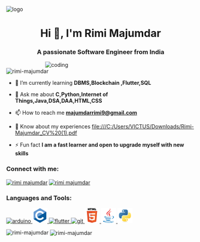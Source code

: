 ![logo](https://github.com/rimi-majumdar/RimiMajumdar/commit/03f93739bc382fe025676c53650f23f00c263e45.png)
<h1 align="center">Hi 👋, I'm Rimi Majumdar</h1>
<h3 align="center">A passionate Software Engineer from India</h3>

<img align = "right" alt="coding" width="400" src="https://camo.githubusercontent.com/b70081ec9c6d16a35bf18610619030bfc810cda3118051cf75ace93700e233c1/68747470733a2f2f63646e2e6472696262626c652e636f6d2f75736572732f313336343032392f73637265656e73686f74732f31363039333236382f6d656469612f36386538326137666234393034363134613930363664366235343063313462322e676966">

<p align="left"> <img src="https://komarev.com/ghpvc/?username=rimi-majumdar&label=Profile%20views&color=0e75b6&style=flat" alt="rimi-majumdar" /> </p>

- 🌱 I’m currently learning **DBMS,Blockchain ,Flutter,SQL**

- 💬 Ask me about **C,Python,Internet of Things,Java,DSA,DAA,HTML,CSS**

- 📫 How to reach me **majumdarrimi9@gmail.com**

- 📄 Know about my experiences [file:///C:/Users/VICTUS/Downloads/Rimi-Majumdar_CV%20(1).pdf](file:///C:/Users/VICTUS/Downloads/Rimi-Majumdar_CV%20(1).pdf)

- ⚡ Fun fact **I am a fast learner and open to upgrade myself with new skills**

<h3 align="left">Connect with me:</h3>
<p align="left">
<a href="https://linkedin.com/in/rimi majumdar" target="blank"><img align="center" src="https://raw.githubusercontent.com/rahuldkjain/github-profile-readme-generator/master/src/images/icons/Social/linked-in-alt.svg" alt="rimi majumdar" height="30" width="40" /></a>
<a href="https://instagram.com/rimi majumdar" target="blank"><img align="center" src="https://raw.githubusercontent.com/rahuldkjain/github-profile-readme-generator/master/src/images/icons/Social/instagram.svg" alt="rimi majumdar" height="30" width="40" /></a>
</p>

<h3 align="left">Languages and Tools:</h3>
<p align="left"> <a href="https://www.arduino.cc/" target="_blank" rel="noreferrer"> <img src="https://cdn.worldvectorlogo.com/logos/arduino-1.svg" alt="arduino" width="40" height="40"/> </a> <a href="https://www.cprogramming.com/" target="_blank" rel="noreferrer"> <img src="https://raw.githubusercontent.com/devicons/devicon/master/icons/c/c-original.svg" alt="c" width="40" height="40"/> </a> <a href="https://flutter.dev" target="_blank" rel="noreferrer"> <img src="https://www.vectorlogo.zone/logos/flutterio/flutterio-icon.svg" alt="flutter" width="40" height="40"/> </a> <a href="https://git-scm.com/" target="_blank" rel="noreferrer"> <img src="https://www.vectorlogo.zone/logos/git-scm/git-scm-icon.svg" alt="git" width="40" height="40"/> </a> <a href="https://www.w3.org/html/" target="_blank" rel="noreferrer"> <img src="https://raw.githubusercontent.com/devicons/devicon/master/icons/html5/html5-original-wordmark.svg" alt="html5" width="40" height="40"/> </a> <a href="https://www.java.com" target="_blank" rel="noreferrer"> <img src="https://raw.githubusercontent.com/devicons/devicon/master/icons/java/java-original.svg" alt="java" width="40" height="40"/> </a> <a href="https://www.python.org" target="_blank" rel="noreferrer"> <img src="https://raw.githubusercontent.com/devicons/devicon/master/icons/python/python-original.svg" alt="python" width="40" height="40"/> </a> </p>

<p><img align="left" src="https://github-readme-stats.vercel.app/api/top-langs?username=rimi-majumdar&show_icons=true&locale=en&layout=compact" alt="rimi-majumdar" /></p>

<p>&nbsp;<img align="center" src="https://github-readme-stats.vercel.app/api?username=rimi-majumdar&show_icons=true&locale=en" alt="rimi-majumdar" /></p>
